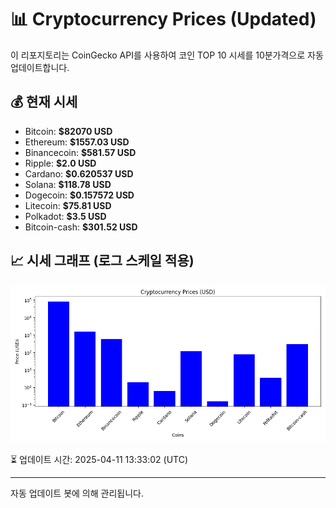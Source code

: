 
# 📊 Cryptocurrency Prices (Updated)

이 리포지토리는 CoinGecko API를 사용하여 코인 TOP 10 시세를 10분가격으로 자동 업데이트합니다.

## 💰 현재 시세
- Bitcoin: **$82070 USD**
- Ethereum: **$1557.03 USD**
- Binancecoin: **$581.57 USD**
- Ripple: **$2.0 USD**
- Cardano: **$0.620537 USD**
- Solana: **$118.78 USD**
- Dogecoin: **$0.157572 USD**
- Litecoin: **$75.81 USD**
- Polkadot: **$3.5 USD**
- Bitcoin-cash: **$301.52 USD**

## 📈 시세 그래프 (로그 스케일 적용)
![Crypto Prices](crypto_prices.png)

⏳ 업데이트 시간: 2025-04-11 13:33:02 (UTC)

---
자동 업데이트 봇에 의해 관리됩니다.
